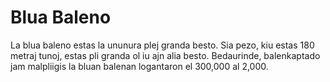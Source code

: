 # Blua Baleno

La blua baleno estas la ununura plej granda besto. Sia pezo, kiu estas 180
metraj tunoj, estas pli granda ol iu ajn alia besto. Bedaurinde, balenkaptado
jam malpliigis la bluan balenan logantaron el 300,000 al 2,000.
